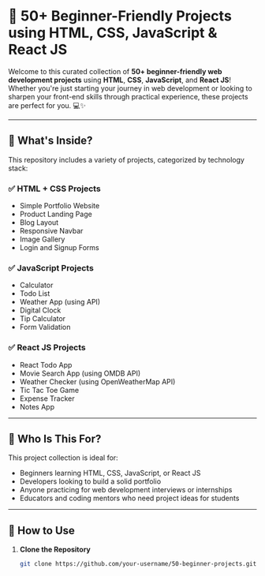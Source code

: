 # 🚀 50+ Beginner-Friendly Projects using HTML, CSS, JavaScript & React JS

Welcome to this curated collection of **50+ beginner-friendly web development projects** using **HTML**, **CSS**, **JavaScript**, and **React JS**! Whether you're just starting your journey in web development or looking to sharpen your front-end skills through practical experience, these projects are perfect for you. 💻✨

---

## 📌 What's Inside?

This repository includes a variety of projects, categorized by technology stack:

### ✅ HTML + CSS Projects
- Simple Portfolio Website
- Product Landing Page
- Blog Layout
- Responsive Navbar
- Image Gallery
- Login and Signup Forms

### ✅ JavaScript Projects
- Calculator
- Todo List
- Weather App (using API)
- Digital Clock
- Tip Calculator
- Form Validation

### ✅ React JS Projects
- React Todo App
- Movie Search App (using OMDB API)
- Weather Checker (using OpenWeatherMap API)
- Tic Tac Toe Game
- Expense Tracker
- Notes App

---

## 🎯 Who Is This For?

This project collection is ideal for:
- Beginners learning HTML, CSS, JavaScript, or React JS
- Developers looking to build a solid portfolio
- Anyone practicing for web development interviews or internships
- Educators and coding mentors who need project ideas for students

---

## 🔧 How to Use

1. **Clone the Repository**
   ```bash
   git clone https://github.com/your-username/50-beginner-projects.git

